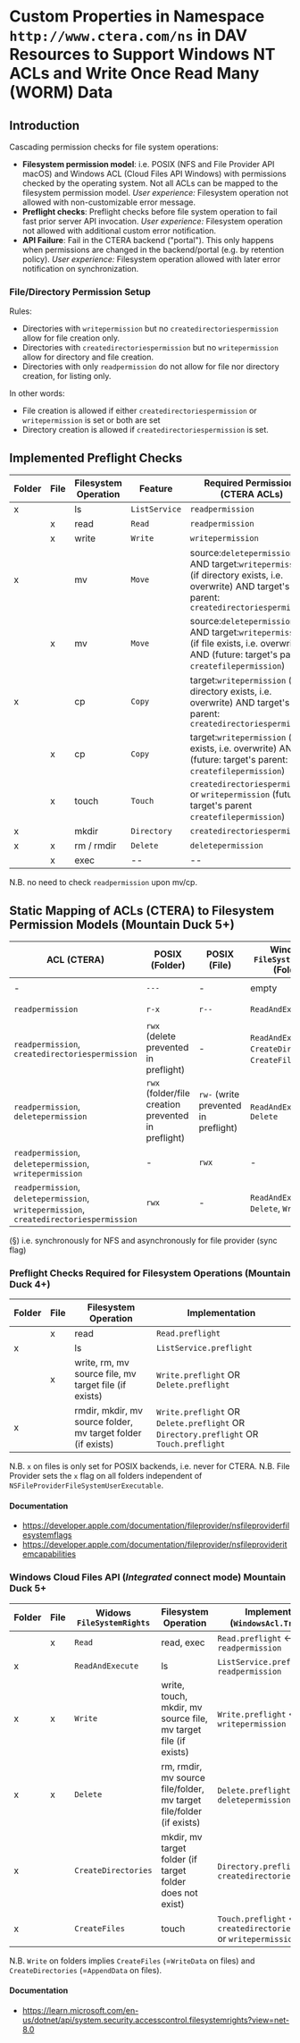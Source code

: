# Custom Properties in Namespace `http://www.ctera.com/ns` in DAV Resources to Support Windows NT ACLs and Write Once Read Many (WORM) Data

## Introduction

Cascading permission checks for file system operations:

* **Filesystem permission model**: i.e. POSIX (NFS and File Provider API macOS) and
  Windows ACL (Cloud Files API Windows) with permissions checked by the operating system. Not all ACLs can
  be mapped to the filesystem permission model. _User experience:_ Filesystem operation not allowed with
  non-customizable error message.
* **Preflight checks**: Preflight checks before file system operation to fail fast prior server API invocation. _User
  experience:_ Filesystem operation not allowed with additional custom error notification.
* **API Failure**: Fail in the CTERA backend ("portal"). This only happens when permissions are changed in the
  backend/portal (e.g. by retention policy). _User experience:_ Filesystem operation allowed with later error
  notification on synchronization.

### File/Directory Permission Setup

Rules:

- Directories with `writepermission` but no `createdirectoriespermission` allow for file creation only.
- Directories with `createdirectoriespermission` but no `writepermission` allow for directory and file creation.
- Directories with only `readpermission` do not allow for file nor directory creation, for listing only.

In other words:

- File creation is allowed if either `createdirectoriespermission` or `writepermission` is set or both are set
- Directory creation is allowed if `createdirectoriespermission` is set.

## Implemented Preflight Checks

| Folder | File | Filesystem Operation | Feature       | Required Permissions (CTERA ACLs)                                                                                                               |
|--------|------|----------------------|---------------|-------------------------------------------------------------------------------------------------------------------------------------------------|
| x      |      | ls                   | `ListService` | `readpermission`                                                                                                                                |
|        | x    | read                 | `Read`        | `readpermission`                                                                                                                                |                      
|        | x    | write                | `Write`       | `writepermission`                                                                                                                               |
| x      |      | mv                   | `Move`        | source:`deletepermission` AND target:`writepermission` (if directory exists, i.e. overwrite) AND target's parent: `createdirectoriespermission` |
|        | x    | mv                   | `Move`        | source:`deletepermission` AND target:`writepermission` (if file exists, i.e. overwrite) AND (future: target's parent: `createfilepermission`)   |
| x      |      | cp                   | `Copy`        | target:`writepermission` (if directory exists, i.e. overwrite) AND target's parent: `createdirectoriespermission`                               |
|        | x    | cp                   | `Copy`        | target:`writepermission` (if file exists, i.e. overwrite) AND (future: target's parent: `createfilepermission`)                                 |
|        | x    | touch                | `Touch`       | `createdirectoriespermission` or `writepermission` (future: target's parent `createfilepermission`)                                             |
| x      |      | mkdir                | `Directory`   | `createdirectoriespermission`                                                                                                                   |
| x      | x    | rm / rmdir           | `Delete`      | `deletepermission`                                                                                                                              |
|        | x    | exec                 | --            | --                                                                                                                                              |

N.B. no need to check `readpermission` upon mv/cp.

## Static Mapping of ACLs (CTERA) to Filesystem Permission Models (Mountain Duck 5+)

| ACL (CTERA)                                                                            | POSIX (Folder)                                      | POSIX (File)                         | Windows `FileSystemRights` (Folder)                       | Windows `FileSystemRights` (File) | Example (Folder)                                                   | Example (File)                                                  |
|----------------------------------------------------------------------------------------|-----------------------------------------------------|--------------------------------------|-----------------------------------------------------------|-----------------------------------|--------------------------------------------------------------------|-----------------------------------------------------------------|
| -                                                                                      | `---`                                               | -                                    | empty                                                     | -                                 | `/ACL test (Alex Berman)/NoAccess/`                                | -                                                               |
| `readpermission`                                                                       | `r-x`                                               | `r--`                                | `ReadAndExecute`                                          | `Read`                            | `/ACL test (Alex Berman)/ReadOnly/`                                | `/ACL test (Alex Berman)/ReadOnly/ReadOnly.txt`                 |
| `readpermission`, `createdirectoriespermission`                                        | `rwx` (delete prevented in preflight)               | -                                    | `ReadAndExecute`, `CreateDirectories`, `CreateFiles` (!), | -                                 | `/WORM test (Alex Berman)/Retention Folder (no write, no delete)/` | -                                                               |
| `readpermission`, `deletepermission`                                                   | `rwx` (folder/file creation prevented in preflight) | `rw-` (write prevented in preflight) | `ReadAndExecute`,  `Delete`                               | `Read`, `Delete`                  | `/ACL test (Alex Berman)/NoCreateFolderPermission`                 | `/ACL test (Alex Berman)/NoCreateFolderPermission/trayIcon.png` |
| `readpermission`, `deletepermission`, `writepermission`                                | -                                                   | `rwx`                                | -                                                         | `Read`, `Delete`, `Write`         | -                                                                  | `/ACL test (Alex Berman)/ReadWrite/Free Access.txt`             |
| `readpermission`, `deletepermission`, `writepermission`, `createdirectoriespermission` | `rwx`                                               | -                                    | `ReadAndExecute`, `Delete`, `Write`                       | -                                 | `/ACL test (Alex Berman)/ReadWrite/`                               | -                                                               |

(§) i.e. synchronously for NFS and asynchronously for file provider (sync flag)

### Preflight Checks Required for Filesystem Operations (Mountain Duck 4+)

| Folder | File | Filesystem Operation                                         | Implementation                                                                        |
|--------|------|--------------------------------------------------------------|---------------------------------------------------------------------------------------|
|        | x    | read                                                         | `Read.preflight`                                                                      |
| x      |      | ls                                                           | `ListService.preflight`                                                               |                      
|        | x    | write, rm, mv source file, mv target file (if exists)        | `Write.preflight` OR `Delete.preflight`                                               |
| x      |      | rmdir, mkdir, mv source folder, mv target folder (if exists) | `Write.preflight` OR `Delete.preflight` OR `Directory.preflight` OR `Touch.preflight` |

N.B. `x` on files is only set for POSIX backends, i.e. never for CTERA.
N.B. File Provider sets the `x` flag on all folders independent of `NSFileProviderFileSystemUserExecutable`.

#### Documentation

* https://developer.apple.com/documentation/fileprovider/nsfileproviderfilesystemflags
* https://developer.apple.com/documentation/fileprovider/nsfileprovideritemcapabilities

### Windows Cloud Files API (_Integrated_ connect mode) Mountain Duck 5+

| Folder | File | Widows `FileSystemRights` | Filesystem Operation                                                | Implementation (`WindowsAcl.Translate`)                                  |
|--------|------|---------------------------|---------------------------------------------------------------------|--------------------------------------------------------------------------|
|        | x    | `Read`                    | read, exec                                                          | `Read.preflight` <-- `readpermission`                                    |                      
| x      |      | `ReadAndExecute`          | ls                                                                  | `ListService.preflight` <-- `readpermission`                             |                      
| x      | x    | `Write`                   | write, touch, mkdir, mv source file, mv target file (if exists)     | `Write.preflight` <-- `writepermission`                                  |
| x      | x    | `Delete`                  | rm, rmdir, mv source file/folder, mv target file/folder (if exists) | `Delete.preflight` <-- `deletepermission`                                |
| x      |      | `CreateDirectories`       | mkdir, mv target folder (if target folder does not exist)           | `Directory.preflight` <-- `createdirectoriespermission`                  |
| x      |      | `CreateFiles`             | touch                                                               | `Touch.preflight` <-- `createdirectoriespermission` or `writepermission` |

N.B. `Write` on folders implies `CreateFiles` (=`WriteData` on files) and `CreateDirectories` (=`AppendData` on files).

#### Documentation

* https://learn.microsoft.com/en-us/dotnet/api/system.security.accesscontrol.filesystemrights?view=net-8.0

